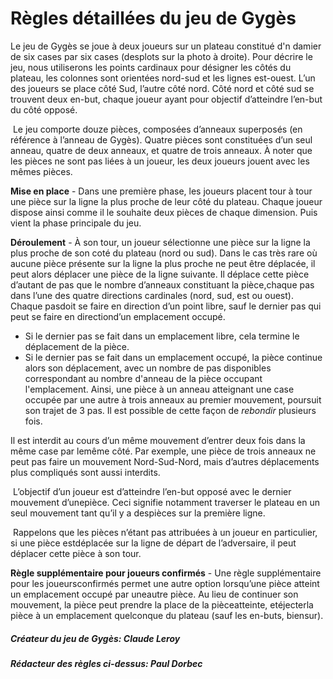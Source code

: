 # Règles détaillées du jeu de Gygès

Le jeu de Gygès se joue à deux joueurs sur un plateau constitué d'n  damier  de  six  cases par  six  cases  (desplots  sur  la  photo  à  droite).  Pour  décrire  le  jeu,  nous utiliserons  les  points  cardinaux  pour  désigner  les  côtés du plateau, les colonnes sont orientées nord-sud et les lignes est-ouest. L’un des joueurs se place côté Sud, l’autre côté nord. Côté nord et côté sud se trouvent deux en-but,  chaque  joueur  ayant  pour  objectif  d’atteindre l’en-but du côté opposé.

&nbsp;Le  jeu  comporte  douze  pièces,  composées d’anneaux  superposés  (en  référence  à  l’anneau de Gygès). Quatre pièces sont constituées d’un seul anneau, quatre de deux anneaux, et quatre de trois anneaux. À noter que les pièces ne sont pas liées à un joueur, les deux joueurs jouent avec les mêmes pièces.


**Mise en place** - Dans une première phase, les joueurs placent tour à tour une pièce sur la ligne la plus proche de leur côté du plateau. Chaque joueur dispose ainsi comme il le souhaite deux pièces de chaque dimension. Puis vient la phase principale du jeu. 


**Déroulement** - À son tour, un joueur sélectionne une pièce sur la ligne la plus proche de son coté du plateau (nord ou sud). Dans le cas très rare où aucune pièce présente sur la ligne la plus proche ne peut être déplacée, il peut alors déplacer une pièce de la ligne suivante. Il  déplace  cette  pièce  d’autant  de  pas  que  le  nombre  d’anneaux  constituant  la  pièce,chaque pas dans l’une des quatre directions cardinales (nord, sud, est ou ouest). Chaque pasdoit se faire en direction d’un point libre, sauf le dernier pas qui peut se faire en directiond’un emplacement occupé.
- Si le dernier pas se fait dans un emplacement libre, cela termine le déplacement de la pièce.
- Si le dernier pas se fait dans un emplacement occupé, la pièce continue alors son déplacement, avec un nombre de pas disponibles correspondant au nombre d'anneau de la pièce occupant l'emplacement. Ainsi, une pièce à un anneau atteignant une case occupée par une autre à trois anneaux au premier mouvement, poursuit son trajet de 3 pas. Il est possible de cette façon de *rebondir* plusieurs fois.

Il est interdit au cours d’un même mouvement d’entrer deux fois dans la même case par lemême côté. Par exemple, une pièce de trois anneaux ne peut pas faire un mouvement Nord-Sud-Nord, mais d’autres déplacements plus compliqués sont aussi interdits.

&nbsp;L’objectif d’un joueur est d’atteindre l’en-but opposé avec le dernier mouvement d’unepièce. Ceci signifie notamment traverser le plateau en un seul mouvement tant qu’il y a despièces sur la première ligne.

&nbsp;Rappelons que les pièces n’étant pas attribuées à un joueur en particulier, si une pièce estdéplacée sur la ligne de départ de l’adversaire, il peut déplacer cette pièce à son tour.


**Règle supplémentaire pour joueurs confirmés** - Une règle supplémentaire pour les joueursconfirmés permet une autre option lorsqu’une pièce atteint un emplacement occupé par uneautre pièce. Au lieu de continuer son mouvement, la pièce peut prendre la place de la pièceatteinte, etéjecterla pièce à un emplacement quelconque du plateau (sauf les en-buts, biensur).



##### Créateur du jeu de Gygès: Claude Leroy
##### Rédacteur des règles ci-dessus: Paul Dorbec